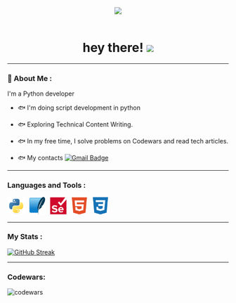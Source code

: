 <div id="header" align="center">
  <img src="https://media.giphy.com/media/qgQUggAC3Pfv687qPC/giphy.gif" width="300"/>
</div>


<div id="header" align="center">
  <img src="https://komarev.com/ghpvc/?username=AndyAAAAAA&style=circle&color=blue" alt=""/>
</div>

<div id="header" align="center">
  <h1>
  hey there!
  <img src="https://media.giphy.com/media/8JHz9AZzE4tLQ2kSAu/giphy.gif" width="40px"/>
</h1>
</div>

---

### :microbe: About Me :
I'm a Python developer

- :fish: I'm doing script development in python 

- :fish: Exploring Technical Content Writing.

- :fish: In my free time, I solve problems on Codewars and read tech articles.

- :fish: My contacts [![Gmail Badge](https://img.shields.io/badge/-Gmail-red?style=flat&logo=Gmail&logoColor=white)](mailto:andrej.ivanovskij.17@mail.ru)

---

###  Languages and Tools :
<div>
  <img src="https://github.com/devicons/devicon/blob/master/icons/python/python-original.svg" title="python" alt="" width="40" height="40"/>&nbsp;
  <img src="https://github.com/devicons/devicon/blob/master/icons/sqlite/sqlite-original.svg" title="sqlite" alt="" width="40" height="40"/>&nbsp;
  <img src="https://github.com/devicons/devicon/blob/master/icons/selenium/selenium-original.svg" title="Selenium" alt="" width="40" height="40"/>&nbsp;
  <img src="https://github.com/devicons/devicon/blob/master/icons/html5/html5-plain.svg" title="HTML" alt="" width="40" height="40"/>&nbsp;
  <img src="https://github.com/devicons/devicon/blob/master/icons/css3/css3-plain.svg" title="CSS" alt="" width="40" height="40"/>&nbsp;

</div>

---

###  My Stats :
[![GitHub Streak](http://github-readme-streak-stats.herokuapp.com?user=AndyAAAAAA&theme=transparent&date_format=%5BY.%5Dn.j&card_width=450)](https://git.io/streak-stats)

---

### Codewars:
![codewars](https://www.codewars.com/users/Andrej2005/badges/large)



 
